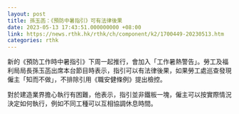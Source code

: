 ```yaml
---
layout: post
title: 孫玉菡：《預防中暑指引》可有法律後果
date: 2023-05-13 17:43:51.000000000 +08:00
link: https://news.rthk.hk/rthk/ch/component/k2/1700449-20230513.htm
categories: rthk
---
```


新的《預防工作時中暑指引》下周一起推行，會加入「工作暑熱警告」。勞工及福利局局長孫玉菡出席本台節目時表示，指引可以有法律後果，如果勞工處巡查發現僱主「知而不做」，不排除引用《職安健條例》提出檢控。

對於建造業界擔心執行有困難，他表示，指引並非鐵板一塊，僱主可以按實際情況決定如何執行，例如不同工種可以互相協調休息時間。

